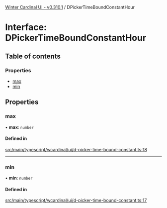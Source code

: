 [Winter Cardinal UI - v0.310.1](../index.md) / DPickerTimeBoundConstantHour

# Interface: DPickerTimeBoundConstantHour

## Table of contents

### Properties

- [max](DPickerTimeBoundConstantHour.md#max)
- [min](DPickerTimeBoundConstantHour.md#min)

## Properties

### max

• **max**: `number`

#### Defined in

[src/main/typescript/wcardinal/ui/d-picker-time-bound-constant.ts:18](https://github.com/winter-cardinal/winter-cardinal-ui/blob/v0.310.1/src/main/typescript/wcardinal/ui/d-picker-time-bound-constant.ts#L18)

___

### min

• **min**: `number`

#### Defined in

[src/main/typescript/wcardinal/ui/d-picker-time-bound-constant.ts:17](https://github.com/winter-cardinal/winter-cardinal-ui/blob/v0.310.1/src/main/typescript/wcardinal/ui/d-picker-time-bound-constant.ts#L17)

